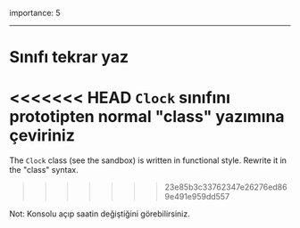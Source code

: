 importance: 5

---

# Sınıfı tekrar yaz

<<<<<<< HEAD
`Clock` sınıfını prototipten normal "class" yazımına çeviriniz
=======
The `Clock` class (see the sandbox) is written in functional style. Rewrite it in the "class" syntax.
>>>>>>> 23e85b3c33762347e26276ed869e491e959dd557

Not: Konsolu açıp saatin değiştiğini görebilirsiniz.
